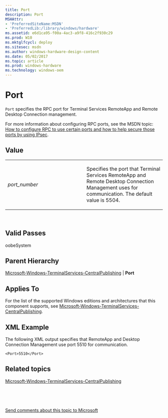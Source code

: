 ```yaml
---
title: Port
description: Port
MSHAttr:
- 'PreferredSiteName:MSDN'
- 'PreferredLib:/library/windows/hardware'
ms.assetid: e6d1ca95-f00a-4ac3-a9f8-416c2f930c29
ms.prod: W10
ms.mktglfcycl: deploy
ms.sitesec: msdn
ms.author: windows-hardware-design-content
ms.date: 05/02/2017
ms.topic: article
ms.prod: windows-hardware
ms.technology: windows-oem
---
```


# Port


`Port` specifies the RPC port for Terminal Services RemoteApp and Remote Desktop Connection management.

For more information about configuring RPC ports, see the MSDN topic: [How to configure RPC to use certain ports and how to help secure those ports by using IPsec](http://go.microsoft.com/fwlink/?LinkId=143405).

## Value


<table>
<colgroup>
<col width="50%" />
<col width="50%" />
</colgroup>
<tbody>
<tr class="odd">
<td><p><em>port_number</em></p></td>
<td><p>Specifies the port that Terminal Services RemoteApp and Remote Desktop Connection Management uses for communication. The default value is 5504.</p></td>
</tr>
</tbody>
</table>

 

## Valid Passes


oobeSystem

## Parent Hierarchy


[Microsoft-Windows-TerminalServices-CentralPublishing](microsoft-windows-terminalservices-centralpublishing.md) | **Port**

## Applies To


For the list of the supported Windows editions and architectures that this component supports, see [Microsoft-Windows-TerminalServices-CentralPublishing](microsoft-windows-terminalservices-centralpublishing.md).

## XML Example


The following XML output specifies that RemoteApp and Desktop Connection Management use port 5510 for communication.

``` syntax
<Port>5510</Port>
```

## Related topics


[Microsoft-Windows-TerminalServices-CentralPublishing](microsoft-windows-terminalservices-centralpublishing.md)

 

 

[Send comments about this topic to Microsoft](mailto:wsddocfb@microsoft.com?subject=Documentation%20feedback%20%5Bp_unattend\p_unattend%5D:%20Port%20%20RELEASE:%20%2810/3/2016%29&body=%0A%0APRIVACY%20STATEMENT%0A%0AWe%20use%20your%20feedback%20to%20improve%20the%20documentation.%20We%20don't%20use%20your%20email%20address%20for%20any%20other%20purpose,%20and%20we'll%20remove%20your%20email%20address%20from%20our%20system%20after%20the%20issue%20that%20you're%20reporting%20is%20fixed.%20While%20we're%20working%20to%20fix%20this%20issue,%20we%20might%20send%20you%20an%20email%20message%20to%20ask%20for%20more%20info.%20Later,%20we%20might%20also%20send%20you%20an%20email%20message%20to%20let%20you%20know%20that%20we've%20addressed%20your%20feedback.%0A%0AFor%20more%20info%20about%20Microsoft's%20privacy%20policy,%20see%20http://privacy.microsoft.com/default.aspx. "Send comments about this topic to Microsoft")





